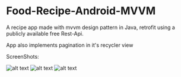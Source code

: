 # Food-Recipe-Android-MVVM
A recipe app made with mvvm design pattern in Java, retrofit using a publicly available free Rest-Api.  

App also implements pagination in it's recycler view

ScreenShots: 

![alt text](https://i.ibb.co/XtsnhbJ/4.png)
![alt text](https://i.ibb.co/ZBr1mB7/5.png)
![alt text](https://i.ibb.co/rshWRgm/Screenshot-1654640822.png)
